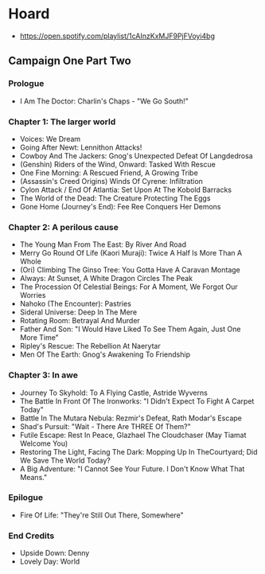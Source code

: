 # Hoard

* https://open.spotify.com/playlist/1cAInzKxMJF9PjFVoyi4bg

## Campaign One Part Two
### Prologue

* I Am The Doctor: Charlin's Chaps - "We Go South!"

### Chapter 1: The larger world

* Voices: We Dream
* Going After Newt: Lennithon Attacks!
* Cowboy And The Jackers: Gnog's Unexpected Defeat Of Langdedrosa
* (Genshin) Riders of the Wind, Onward: Tasked With Rescue
* One Fine Morning: A Rescued Friend, A Growing Tribe
* (Assassin's Creed Origins) Winds Of Cyrene: Infiltration
* Cylon Attack / End Of Atlantia: Set Upon At The Kobold Barracks
* The World of the Dead: The Creature Protecting The Eggs
* Gone Home (Journey's End): Fee Ree Conquers Her Demons

### Chapter 2: A perilous cause

* The Young Man From The East: By River And Road
* Merry Go Round Of Life (Kaori Muraji): Twice A Half Is More Than A Whole
* (Ori) Climbing The Ginso Tree: You Gotta Have A Caravan Montage
* Always: At Sunset, A White Dragon Circles The Peak
* The Procession Of Celestial Beings: For A Moment, We Forgot Our Worries
* Nahoko (The Encounter): Pastries
* Sideral Universe: Deep In The Mere
* Rotating Room: Betrayal And Murder
* Father And Son: "I Would Have Liked To See Them Again, Just One More Time"
* Ripley's Rescue: The Rebellion At Naerytar
* Men Of The Earth: Gnog's Awakening To Friendship

### Chapter 3: In awe

* Journey To Skyhold: To A Flying Castle, Astride Wyverns
* The Battle In Front Of The Ironworks: "I Didn't Expect To Fight A Carpet Today"
* Battle In The Mutara Nebula: Rezmir's Defeat, Rath Modar's Escape
* Shad's Pursuit: "Wait - There Are THREE Of Them?"
* Futile Escape: Rest In Peace, Glazhael The Cloudchaser (May Tiamat Welcome You)
* Restoring The Light, Facing The Dark: Mopping Up In TheCourtyard; Did We Save The World Today?
* A Big Adventure: "I Cannot See Your Future. I Don't Know What That Means."

### Epilogue

* Fire Of Life: "They're Still Out There, Somewhere"

### End Credits

* Upside Down: Denny
* Lovely Day: World
